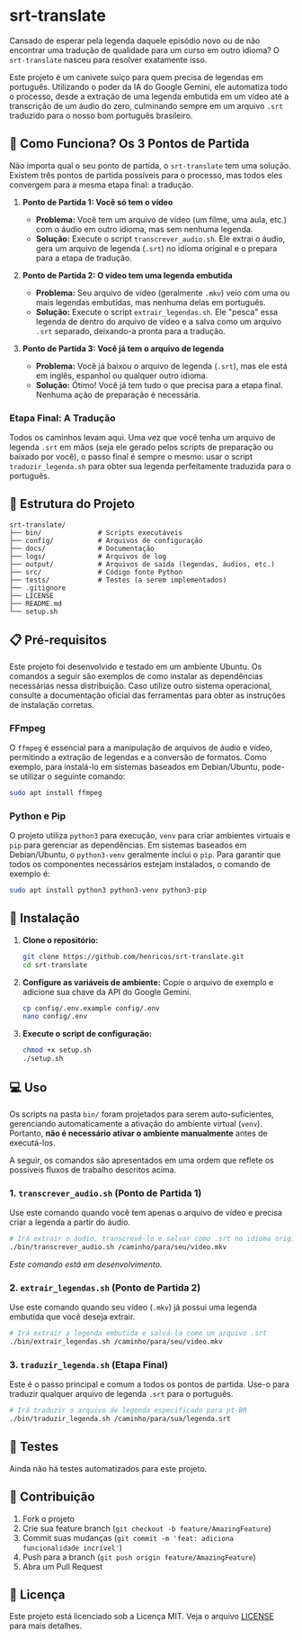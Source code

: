 # srt-translate

Cansado de esperar pela legenda daquele episódio novo ou de não encontrar uma tradução de qualidade para um curso em outro idioma? O `srt-translate` nasceu para resolver exatamente isso.

Este projeto é um canivete suíço para quem precisa de legendas em português. Utilizando o poder da IA do Google Gemini, ele automatiza todo o processo, desde a extração de uma legenda embutida em um vídeo até a transcrição de um áudio do zero, culminando sempre em um arquivo `.srt` traduzido para o nosso bom português brasileiro.

## 🚀 Como Funciona? Os 3 Pontos de Partida

Não importa qual o seu ponto de partida, o `srt-translate` tem uma solução. Existem três pontos de partida possíveis para o processo, mas todos eles convergem para a mesma etapa final: a tradução.

1.  **Ponto de Partida 1: Você só tem o vídeo**
    *   **Problema:** Você tem um arquivo de vídeo (um filme, uma aula, etc.) com o áudio em outro idioma, mas sem nenhuma legenda.
    *   **Solução:** Execute o script `transcrever_audio.sh`. Ele extrai o áudio, gera um arquivo de legenda (`.srt`) no idioma original e o prepara para a etapa de tradução.

2.  **Ponto de Partida 2: O vídeo tem uma legenda embutida**
    *   **Problema:** Seu arquivo de vídeo (geralmente `.mkv`) veio com uma ou mais legendas embutidas, mas nenhuma delas em português.
    *   **Solução:** Execute o script `extrair_legendas.sh`. Ele "pesca" essa legenda de dentro do arquivo de vídeo e a salva como um arquivo `.srt` separado, deixando-a pronta para a tradução.

3.  **Ponto de Partida 3: Você já tem o arquivo de legenda**
    *   **Problema:** Você já baixou o arquivo de legenda (`.srt`), mas ele está em inglês, espanhol ou qualquer outro idioma.
    *   **Solução:** Ótimo! Você já tem tudo o que precisa para a etapa final. Nenhuma ação de preparação é necessária.

### Etapa Final: A Tradução

Todos os caminhos levam aqui. Uma vez que você tenha um arquivo de legenda `.srt` em mãos (seja ele gerado pelos scripts de preparação ou baixado por você), o passo final é sempre o mesmo: usar o script `traduzir_legenda.sh` para obter sua legenda perfeitamente traduzida para o português.

## 📁 Estrutura do Projeto

```
srt-translate/
├── bin/              # Scripts executáveis
├── config/           # Arquivos de configuração
├── docs/             # Documentação
├── logs/             # Arquivos de log
├── output/           # Arquivos de saída (legendas, áudios, etc.)
├── src/              # Código fonte Python
├── tests/            # Testes (a serem implementados)
├── .gitignore
├── LICENSE
├── README.md
└── setup.sh
```

## 📋 Pré-requisitos

Este projeto foi desenvolvido e testado em um ambiente Ubuntu. Os comandos a seguir são exemplos de como instalar as dependências necessárias nessa distribuição. Caso utilize outro sistema operacional, consulte a documentação oficial das ferramentas para obter as instruções de instalação corretas.

### FFmpeg

O `ffmpeg` é essencial para a manipulação de arquivos de áudio e vídeo, permitindo a extração de legendas e a conversão de formatos. Como exemplo, para instalá-lo em sistemas baseados em Debian/Ubuntu, pode-se utilizar o seguinte comando:

```bash
sudo apt install ffmpeg
```

### Python e Pip

O projeto utiliza `python3` para execução, `venv` para criar ambientes virtuais e `pip` para gerenciar as dependências. Em sistemas baseados em Debian/Ubuntu, o `python3-venv` geralmente inclui o `pip`. Para garantir que todos os componentes necessários estejam instalados, o comando de exemplo é:

```bash
sudo apt install python3 python3-venv python3-pip
```

## 🔧 Instalação

1.  **Clone o repositório:**
    ```bash
    git clone https://github.com/henricos/srt-translate.git
    cd srt-translate
    ```

2.  **Configure as variáveis de ambiente:**
    Copie o arquivo de exemplo e adicione sua chave da API do Google Gemini.
    ```bash
    cp config/.env.example config/.env
    nano config/.env
    ```

3.  **Execute o script de configuração:**
    ```bash
    chmod +x setup.sh
    ./setup.sh
    ```

## 💻 Uso

Os scripts na pasta `bin/` foram projetados para serem auto-suficientes, gerenciando automaticamente a ativação do ambiente virtual (`venv`). Portanto, **não é necessário ativar o ambiente manualmente** antes de executá-los.

A seguir, os comandos são apresentados em uma ordem que reflete os possíveis fluxos de trabalho descritos acima.

### 1. `transcrever_audio.sh` (Ponto de Partida 1)

Use este comando quando você tem apenas o arquivo de vídeo e precisa criar a legenda a partir do áudio.

```bash
# Irá extrair o áudio, transcrevê-lo e salvar como .srt no idioma original
./bin/transcrever_audio.sh /caminho/para/seu/video.mkv
```
*Este comando está em desenvolvimento.*

### 2. `extrair_legendas.sh` (Ponto de Partida 2)

Use este comando quando seu vídeo (`.mkv`) já possui uma legenda embutida que você deseja extrair.

```bash
# Irá extrair a legenda embutida e salvá-la como um arquivo .srt
./bin/extrair_legendas.sh /caminho/para/seu/video.mkv
```

### 3. `traduzir_legenda.sh` (Etapa Final)

Este é o passo principal e comum a todos os pontos de partida. Use-o para traduzir qualquer arquivo de legenda `.srt` para o português.

```bash
# Irá traduzir o arquivo de legenda especificado para pt-BR
./bin/traduzir_legenda.sh /caminho/para/sua/legenda.srt
```

## 🧪 Testes

Ainda não há testes automatizados para este projeto.

## 🤝 Contribuição

1.  Fork o projeto
2.  Crie sua feature branch (`git checkout -b feature/AmazingFeature`)
3.  Commit suas mudanças (`git commit -m 'feat: adiciona funcionalidade incrível'`)
4.  Push para a branch (`git push origin feature/AmazingFeature`)
5.  Abra um Pull Request

## 📄 Licença

Este projeto está licenciado sob a Licença MIT. Veja o arquivo [LICENSE](LICENSE) para mais detalhes.
